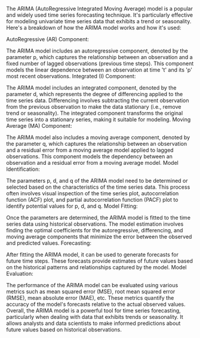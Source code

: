 The ARIMA (AutoRegressive Integrated Moving Average) model is a popular and widely used time series forecasting technique. It's particularly effective for modeling univariate time series data that exhibits a trend or seasonality. Here's a breakdown of how the ARIMA model works and how it's used:

AutoRegressive (AR) Component:

The ARIMA model includes an autoregressive component, denoted by the parameter p, which captures the relationship between an observation and a fixed number of lagged observations (previous time steps).
This component models the linear dependence between an observation at time 't' and its 'p' most recent observations.
Integrated (I) Component:

The ARIMA model includes an integrated component, denoted by the parameter d, which represents the degree of differencing applied to the time series data.
Differencing involves subtracting the current observation from the previous observation to make the data stationary (i.e., remove trend or seasonality).
The integrated component transforms the original time series into a stationary series, making it suitable for modeling.
Moving Average (MA) Component:

The ARIMA model also includes a moving average component, denoted by the parameter q, which captures the relationship between an observation and a residual error from a moving average model applied to lagged observations.
This component models the dependency between an observation and a residual error from a moving average model.
Model Identification:

The parameters p, d, and q of the ARIMA model need to be determined or selected based on the characteristics of the time series data.
This process often involves visual inspection of the time series plot, autocorrelation function (ACF) plot, and partial autocorrelation function (PACF) plot to identify potential values for p, d, and q.
Model Fitting:

Once the parameters are determined, the ARIMA model is fitted to the time series data using historical observations.
The model estimation involves finding the optimal coefficients for the autoregressive, differencing, and moving average components that minimize the error between the observed and predicted values.
Forecasting:

After fitting the ARIMA model, it can be used to generate forecasts for future time steps.
These forecasts provide estimates of future values based on the historical patterns and relationships captured by the model.
Model Evaluation:

The performance of the ARIMA model can be evaluated using various metrics such as mean squared error (MSE), root mean squared error (RMSE), mean absolute error (MAE), etc.
These metrics quantify the accuracy of the model's forecasts relative to the actual observed values.
Overall, the ARIMA model is a powerful tool for time series forecasting, particularly when dealing with data that exhibits trends or seasonality. It allows analysts and data scientists to make informed predictions about future values based on historical observations.
